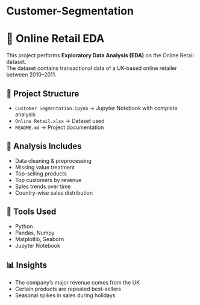 # Customer-Segmentation
# 🛒 Online Retail EDA

This project performs **Exploratory Data Analysis (EDA)** on the Online Retail dataset.  
The dataset contains transactional data of a UK-based online retailer between 2010–2011.

## 📂 Project Structure
- `Customer Segmentation.ipynb` → Jupyter Notebook with complete analysis
- `Online Retail.xlsx` → Dataset used
- `README.md` → Project documentation

## 🔎 Analysis Includes
- Data cleaning & preprocessing
- Missing value treatment
- Top-selling products
- Top customers by revenue
- Sales trends over time
- Country-wise sales distribution

## 🚀 Tools Used
- Python
- Pandas, Numpy
- Matplotlib, Seaborn
- Jupyter Notebook

## 📊 Insights
- The company’s major revenue comes from the UK
- Certain products are repeated best-sellers
- Seasonal spikes in sales during holidays
